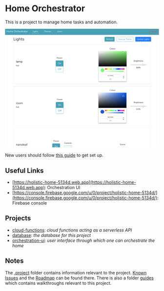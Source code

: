 # Home Orchestrator
This is a project to manage home tasks and automation.

![website](./.project/assets/ui-22_06_19.png)

New users should follow [this guide](/.project/guides/new_user.md) to get set up.

## Useful Links
- [https://holistic-home-5134d.web.app](https://holistic-home-5134d.web.app): Orchestration UI
- [https://console.firebase.google.com/u/0/project/holistic-home-5134d/](https://console.firebase.google.com/u/0/project/holistic-home-5134d/): Firebase console

## Projects
- [cloud-functions](/cloud-functions): _cloud functions acting as a serverless API_
- [database](/database): _the database for this project_
- [orchestration-ui](/orchestration-ui): _user interface through which one can orchestrate the home_

## Notes
The [.project](/.project) folder contains information relevant to the project. [Known Issues](.project/known_issues.md) and the [Roadmap](.project/roadmap.md) can be found there. There is also a folder [guides](.project/guides) which contains walkthroughs relevant to this project.